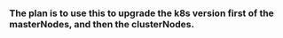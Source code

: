 ### The plan is to use this to upgrade the k8s version first of the masterNodes, and then the clusterNodes. 

